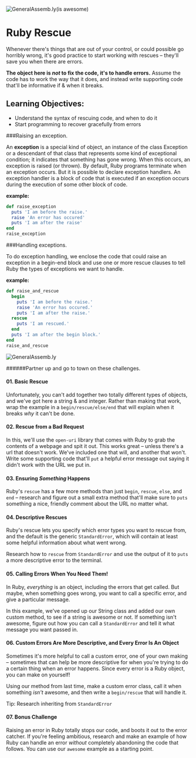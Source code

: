 ![GeneralAssemb.ly](https://github.com/generalassembly/ga-ruby-on-rails-for-devs/raw/master/images/ga.png "GeneralAssemb.ly")(is awesome)

# Ruby Rescue

Whenever there's things that are out of your control, or could possible go horribly wrong, it's good practice to start working with rescues – they'll save you when there are errors.

**The object here is *not* to fix the code, it's to handle errors.** Assume the code has to work the way that it does, and instead write supporting code that'll be informative if & when it breaks.

## Learning Objectives:
- Understand the syntax of rescuing code, and when to do it
- Start programming to recover gracefully from errors

###Raising an exception.

An **exception** is a special kind of object, an instance of the class Exception or a descendant of that class that represents some kind of exceptional condition; it indicates that something has gone wrong. When this occurs, an exception is raised (or thrown). By default, Ruby programs terminate when an exception occurs. But it is possible to declare exception handlers. An exception handler is a block of code that is executed if an exception occurs during the execution of some other block of code.

**example:**

```ruby
def raise_exception  
  puts 'I am before the raise.'  
  raise 'An error has occured'  
  puts 'I am after the raise'  
end  
raise_exception
```

###Handling exceptions.

To do exception handling, we enclose the code that could raise an exception in a begin-end block and use one or more rescue clauses to tell Ruby the types of exceptions we want to handle.

**example:**

```ruby
def raise_and_rescue  
  begin  
    puts 'I am before the raise.'  
    raise 'An error has occured.'  
    puts 'I am after the raise.'  
  rescue  
    puts 'I am rescued.'  
  end  
  puts 'I am after the begin block.'  
end  
raise_and_rescue
```

![GeneralAssemb.ly](https://raw.githubusercontent.com/ga-students/WDI_DTLA_3/master/assets/icons/Exercise_icon_md.png?token=AGbhZUMpXq1hBCJg88iJZI0qnQPKC6THks5VikX_wA%3D%3D)

######Partner up and go to town on these challenges.

#### 01. Basic Rescue

Unfortunately, you can't add together two totally different types of objects, and we've got here a string & and integer. Rather than making that work, wrap the example in a ``begin/rescue/else/end`` that will explain when it breaks *why* it can't be done.

#### 02. Rescue from a Bad Request

In this, we'll use the ``open-uri`` library that comes with Ruby to grab the contents of a webpage and spit it out. This works great – unless there's a url that doesn't work. We've included one that will, and another that won't. Write some supporting code that'll ``put`` a helpful error message out saying it didn't work with the URL we put in.

#### 03. Ensuring *Something* Happens

Ruby's ``rescue`` has a few more methods than just ``begin``, ``rescue``, ``else``, and ``end`` – research and figure out a small extra method that'll make sure to ``puts`` something a nice, friendly comment about the URL no matter what.

#### 04. Descriptive Rescues

Ruby's rescue lets you specify which error types you want to rescue from, and the default is the generic ``StandardError``, which will contain at least some helpful information about what went wrong. 

Research how to ``rescue`` from ``StandardError`` and use the output of it to ``puts`` a more descriptive error to the terminal.

#### 05. Calling Errors When You Need Them!

In Ruby, *everything* is an object, including the errors that get called. But maybe, when something goes wrong, you want to call a specific error, and give a particular message.

In this example, we've opened up our String class and added our own custom method, to see if a string is awesome or not. If something isn't awesome, figure out how you can call a ``StandardError`` and tell it what message you want passed in.

#### 06. Custom Errors Are More Descriptive, and Every Error Is An Object

Sometimes it's more helpful to call a custom error, one of your own making – sometimes that can help be more descriptive for when you're trying to do a certain thing when an error happens. Since every error is a Ruby object, you can make on yourself! 

Using our method from last time, make a custom error class, call it when something *isn't* awesome, and then write a ``begin/rescue`` that will handle it.

Tip: Research inheriting from ``StandardError``


#### 07. Bonus Challenge

Raising an error in Ruby totally stops our code, and boots it out to the error catcher. If you're feeling ambitious, research and make an example of how Ruby can handle an error *without* completely abandoning the code that follows. You can use our ``awesome`` example as a starting point.